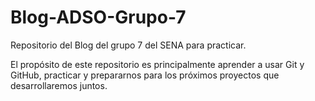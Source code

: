 # Blog-ADSO-Grupo-7
Repositorio del Blog del grupo 7 del SENA para practicar.

El propósito de este repositorio es principalmente aprender a usar Git y GitHub, 
practicar y prepararnos para los próximos proyectos que desarrollaremos juntos.
